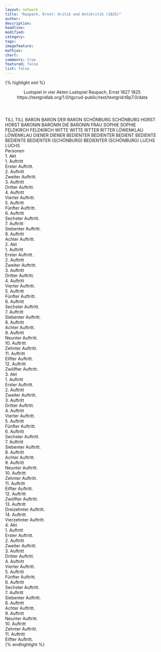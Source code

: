 ```yaml
---
layout: network
title: "Raupach, Ernst: Kritik und Antikritik (1825)"
author:
description:
headline:
modified:
category:
tags:
imagefeature: 
mathjax: 
chart: 
comments: true
featured: false
list: false
---
```

{% highlight xml %}
<?xml-model href="https://raw.githubusercontent.com/DLiNa/project/master/rules/lina.rnc"?><?xml-model href="https://raw.githubusercontent.com/DLiNa/project/master/rules/lina.sch"?>
<play xmlns="http://lina.digital">
  <header>
    <title>Kritik und Antikritik</title>
    <subtitle>Lustspiel in vier Akten</subtitle>
    <genretitle>Lustspiel</genretitle>
    <author>Raupach, Ernst</author>
    <date type="print">1827</date>
    <date type="premiere">1825</date>
    <date type="written"/>
    <source>https://textgridlab.org/1.0/tgcrud-public/rest/textgrid:t9p7.0/data</source>
  </header>
  <personae>
    <character>
      <name>TILL</name>
      <alias xml:id="till">
        <name>TILL</name>
      </alias>
    </character>
    <character>
      <name>BARON</name>
      <alias xml:id="baron">
        <name>BARON</name>
      </alias>
      <alias xml:id="der_baron">
        <name>DER BARON</name>
      </alias>
    </character>
    <character>
      <name>SCHÖNBURG</name>
      <alias xml:id="schönburg">
        <name>SCHÖNBURG</name>
      </alias>
    </character>
    <character>
      <name>HORST</name>
      <alias xml:id="horst">
        <name>HORST</name>
      </alias>
    </character>
    <character>
      <name>BARONIN</name>
      <alias xml:id="baronin">
        <name>BARONIN</name>
      </alias>
      <alias xml:id="die_baronin">
        <name>DIE BARONIN</name>
      </alias>
      <alias xml:id="frau">
        <name>FRAU</name>
      </alias>
    </character>
    <character>
      <name>SOPHIE</name>
      <alias xml:id="sophie">
        <name>SOPHIE</name>
      </alias>
    </character>
    <character>
      <name>FELDKIRCH</name>
      <alias xml:id="feldkirch">
        <name>FELDKIRCH</name>
      </alias>
    </character>
    <character>
      <name>WITTE</name>
      <alias xml:id="witte">
        <name>WITTE</name>
      </alias>
    </character>
    <character>
      <name>RITTER</name>
      <alias xml:id="ritter">
        <name>RITTER</name>
      </alias>
    </character>
    <character>
      <name>LÖWENKLAU</name>
      <alias xml:id="löwenklau">
        <name>LÖWENKLAU</name>
      </alias>
    </character>
    <character>
      <name>DIENER</name>
      <alias xml:id="diener">
        <name>DIENER</name>
      </alias>
    </character>
    <character>
      <name>BEDIENTER</name>
      <alias xml:id="bedienter">
        <name>BEDIENTER</name>
      </alias>
      <alias xml:id="bedient">
        <name>BEDIENT</name>
      </alias>
    </character>
    <character>
      <name>BEDIENTE</name>
      <alias xml:id="bediente">
        <name>BEDIENTE</name>
      </alias>
    </character>
    <character>
      <name>BEDIENTER (SCHÖNBURG)</name>
      <alias xml:id="bedienter_schönburg">
        <name>BEDIENTER (SCHÖNBURG)</name>
      </alias>
    </character>
    <character>
      <name>LUCHS</name>
      <alias xml:id="luchs">
        <name>LUCHS</name>
      </alias>
    </character>
  </personae>
  <text>
    <div>
      <head>Personen</head>
    </div>
    <div>
      <head>1. Akt</head>
      <div>
        <head>1. Auftritt</head>
        <div>
          <head>Erster Auftritt.</head>
          <sp who="#till">
            <amount n="24" unit="speech_acts"/>
            <amount n="622" unit="words"/>
            <amount n="11" unit="lines"/>
            <amount n="3544" unit="chars"/>
          </sp>
          <sp who="#baron">
            <amount n="22" unit="speech_acts"/>
            <amount n="550" unit="words"/>
            <amount n="13" unit="lines"/>
            <amount n="3271" unit="chars"/>
          </sp>
        </div>
      </div>
      <div>
        <head>2. Auftritt</head>
        <div>
          <head>Zweiter Auftritt.</head>
          <sp who="#schönburg">
            <amount n="1" unit="speech_acts"/>
            <amount n="19" unit="words"/>
            <amount n="116" unit="chars"/>
          </sp>
        </div>
      </div>
      <div>
        <head>3. Auftritt</head>
        <div>
          <head>Dritter Auftritt.</head>
          <sp who="#horst">
            <amount n="21" unit="speech_acts"/>
            <amount n="162" unit="words"/>
            <amount n="21" unit="lines"/>
            <amount n="933" unit="chars"/>
          </sp>
          <sp who="#schönburg">
            <amount n="21" unit="speech_acts"/>
            <amount n="655" unit="words"/>
            <amount n="10" unit="lines"/>
            <amount n="3759" unit="chars"/>
          </sp>
        </div>
      </div>
      <div>
        <head>4. Auftritt</head>
        <div>
          <head>Vierter Auftritt.</head>
          <sp who="#baron">
            <amount n="5" unit="speech_acts"/>
            <amount n="96" unit="words"/>
            <amount n="2" unit="lines"/>
            <amount n="502" unit="chars"/>
          </sp>
          <sp who="#horst">
            <amount n="1" unit="speech_acts"/>
            <amount n="10" unit="words"/>
            <amount n="1" unit="lines"/>
            <amount n="51" unit="chars"/>
          </sp>
          <sp who="#schönburg">
            <amount n="5" unit="speech_acts"/>
            <amount n="128" unit="words"/>
            <amount n="2" unit="lines"/>
            <amount n="726" unit="chars"/>
          </sp>
          <sp who="#bedienter_schönburg">
            <amount n="1" unit="speech_acts"/>
            <amount n="9" unit="words"/>
            <amount n="1" unit="lines"/>
            <amount n="40" unit="chars"/>
          </sp>
        </div>
      </div>
      <div>
        <head>5. Auftritt</head>
        <div>
          <head>Fünfter Auftritt.</head>
          <sp who="#baronin">
            <amount n="8" unit="speech_acts"/>
            <amount n="525" unit="words"/>
            <amount n="2" unit="lines"/>
            <amount n="2963" unit="chars"/>
          </sp>
          <sp who="#sophie">
            <amount n="6" unit="speech_acts"/>
            <amount n="127" unit="words"/>
            <amount n="3" unit="lines"/>
            <amount n="686" unit="chars"/>
          </sp>
          <sp who="#bediente">
            <amount n="1" unit="speech_acts"/>
            <amount n="6" unit="words"/>
            <amount n="1" unit="lines"/>
            <amount n="38" unit="chars"/>
          </sp>
        </div>
      </div>
      <div>
        <head>6. Auftritt</head>
        <div>
          <head>Sechster Auftritt.</head>
          <sp who="#feldkirch">
            <amount n="10" unit="speech_acts"/>
            <amount n="372" unit="words"/>
            <amount n="5" unit="lines"/>
            <amount n="2040" unit="chars"/>
          </sp>
          <sp who="#baronin">
            <amount n="9" unit="speech_acts"/>
            <amount n="222" unit="words"/>
            <amount n="5" unit="lines"/>
            <amount n="1184" unit="chars"/>
          </sp>
        </div>
      </div>
      <div>
        <head>7. Auftritt</head>
        <div>
          <head>Siebenter Auftritt.</head>
          <sp who="#sophie">
            <amount n="1" unit="speech_acts"/>
            <amount n="21" unit="words"/>
            <amount n="110" unit="chars"/>
          </sp>
          <sp who="#baronin">
            <amount n="2" unit="speech_acts"/>
            <amount n="24" unit="words"/>
            <amount n="1" unit="lines"/>
            <amount n="142" unit="chars"/>
          </sp>
          <sp who="#feldkirch">
            <amount n="1" unit="speech_acts"/>
            <amount n="13" unit="words"/>
            <amount n="1" unit="lines"/>
            <amount n="66" unit="chars"/>
          </sp>
        </div>
      </div>
      <div>
        <head>8. Auftritt</head>
        <div>
          <head>Achter Auftritt.</head>
          <sp who="#till">
            <amount n="13" unit="speech_acts"/>
            <amount n="397" unit="words"/>
            <amount n="6" unit="lines"/>
            <amount n="2127" unit="chars"/>
          </sp>
          <sp who="#baronin">
            <amount n="13" unit="speech_acts"/>
            <amount n="130" unit="words"/>
            <amount n="11" unit="lines"/>
            <amount n="802" unit="chars"/>
          </sp>
          <sp who="#feldkirch">
            <amount n="12" unit="speech_acts"/>
            <amount n="300" unit="words"/>
            <amount n="8" unit="lines"/>
            <amount n="1658" unit="chars"/>
          </sp>
        </div>
      </div>
    </div>
    <div>
      <head>2. Akt</head>
      <div>
        <head>1. Auftritt</head>
        <div>
          <head>Erster Auftritt.</head>
          <sp who="#sophie">
            <amount n="13" unit="speech_acts"/>
            <amount n="228" unit="words"/>
            <amount n="8" unit="lines"/>
            <amount n="1252" unit="chars"/>
          </sp>
          <sp who="#baronin">
            <amount n="14" unit="speech_acts"/>
            <amount n="253" unit="words"/>
            <amount n="7" unit="lines"/>
            <amount n="1403" unit="chars"/>
          </sp>
          <sp who="#frau">
            <amount n="1" unit="speech_acts"/>
            <amount n="16" unit="words"/>
            <amount n="1" unit="lines"/>
            <amount n="92" unit="chars"/>
          </sp>
          <sp who="#bediente">
            <amount n="2" unit="speech_acts"/>
            <amount n="41" unit="words"/>
            <amount n="1" unit="lines"/>
            <amount n="232" unit="chars"/>
          </sp>
        </div>
      </div>
      <div>
        <head>2. Auftritt</head>
        <div>
          <head>Zweiter Auftritt.</head>
          <sp who="#horst">
            <amount n="17" unit="speech_acts"/>
            <amount n="436" unit="words"/>
            <amount n="8" unit="lines"/>
            <amount n="2619" unit="chars"/>
          </sp>
          <sp who="#baronin">
            <amount n="17" unit="speech_acts"/>
            <amount n="228" unit="words"/>
            <amount n="14" unit="lines"/>
            <amount n="1293" unit="chars"/>
          </sp>
        </div>
      </div>
      <div>
        <head>3. Auftritt</head>
        <div>
          <head>Dritter Auftritt.</head>
          <sp who="#horst">
            <amount n="2" unit="speech_acts"/>
            <amount n="23" unit="words"/>
            <amount n="1" unit="lines"/>
            <amount n="138" unit="chars"/>
          </sp>
          <sp who="#baronin">
            <amount n="2" unit="speech_acts"/>
            <amount n="50" unit="words"/>
            <amount n="1" unit="lines"/>
            <amount n="298" unit="chars"/>
          </sp>
          <sp who="#bediente">
            <amount n="1" unit="speech_acts"/>
            <amount n="34" unit="words"/>
            <amount n="183" unit="chars"/>
          </sp>
        </div>
      </div>
      <div>
        <head>4. Auftritt</head>
        <div>
          <head>Vierter Auftritt.</head>
          <sp who="#feldkirch">
            <amount n="2" unit="speech_acts"/>
            <amount n="8" unit="words"/>
            <amount n="2" unit="lines"/>
            <amount n="39" unit="chars"/>
          </sp>
          <sp who="#baronin">
            <amount n="3" unit="speech_acts"/>
            <amount n="18" unit="words"/>
            <amount n="3" unit="lines"/>
            <amount n="131" unit="chars"/>
          </sp>
          <sp who="#horst">
            <amount n="2" unit="speech_acts"/>
            <amount n="34" unit="words"/>
            <amount n="1" unit="lines"/>
            <amount n="209" unit="chars"/>
          </sp>
          <sp who="#till">
            <amount n="1" unit="speech_acts"/>
            <amount n="22" unit="words"/>
            <amount n="131" unit="chars"/>
          </sp>
        </div>
      </div>
      <div>
        <head>5. Auftritt</head>
        <div>
          <head>Fünfter Auftritt.</head>
          <sp who="#baronin">
            <amount n="16" unit="speech_acts"/>
            <amount n="285" unit="words"/>
            <amount n="11" unit="lines"/>
            <amount n="1628" unit="chars"/>
          </sp>
          <sp who="#feldkirch">
            <amount n="14" unit="speech_acts"/>
            <amount n="477" unit="words"/>
            <amount n="5" unit="lines"/>
            <amount n="2642" unit="chars"/>
          </sp>
          <sp who="#till">
            <amount n="4" unit="speech_acts"/>
            <amount n="65" unit="words"/>
            <amount n="3" unit="lines"/>
            <amount n="346" unit="chars"/>
          </sp>
        </div>
      </div>
      <div>
        <head>6. Auftritt</head>
        <div>
          <head>Sechster Auftritt.</head>
          <sp who="#till">
            <amount n="5" unit="speech_acts"/>
            <amount n="47" unit="words"/>
            <amount n="5" unit="lines"/>
            <amount n="257" unit="chars"/>
          </sp>
          <sp who="#baronin">
            <amount n="6" unit="speech_acts"/>
            <amount n="72" unit="words"/>
            <amount n="6" unit="lines"/>
            <amount n="384" unit="chars"/>
          </sp>
          <sp who="#bedient">
            <amount n="1" unit="speech_acts"/>
            <amount n="2" unit="words"/>
            <amount n="1" unit="lines"/>
            <amount n="18" unit="chars"/>
          </sp>
        </div>
      </div>
      <div>
        <head>7. Auftritt</head>
        <div>
          <head>Siebenter Auftritt.</head>
          <sp who="#witte">
            <amount n="13" unit="speech_acts"/>
            <amount n="348" unit="words"/>
            <amount n="7" unit="lines"/>
            <amount n="1963" unit="chars"/>
          </sp>
          <sp who="#baronin">
            <amount n="13" unit="speech_acts"/>
            <amount n="229" unit="words"/>
            <amount n="9" unit="lines"/>
            <amount n="1356" unit="chars"/>
          </sp>
          <sp who="#till">
            <amount n="3" unit="speech_acts"/>
            <amount n="30" unit="words"/>
            <amount n="3" unit="lines"/>
            <amount n="174" unit="chars"/>
          </sp>
        </div>
      </div>
      <div>
        <head>8. Auftritt</head>
        <div>
          <head>Achter Auftritt.</head>
          <sp who="#die_baronin">
            <amount n="1" unit="speech_acts"/>
            <amount n="81" unit="words"/>
            <amount n="424" unit="chars"/>
          </sp>
        </div>
      </div>
      <div>
        <head>9. Auftritt</head>
        <div>
          <head>Neunter Auftritt.</head>
          <sp who="#ritter">
            <amount n="3" unit="speech_acts"/>
            <amount n="168" unit="words"/>
            <amount n="895" unit="chars"/>
          </sp>
          <sp who="#löwenklau">
            <amount n="2" unit="speech_acts"/>
            <amount n="156" unit="words"/>
            <amount n="20" unit="lines"/>
            <amount n="897" unit="chars"/>
          </sp>
        </div>
      </div>
      <div>
        <head>10. Auftritt</head>
        <div>
          <head>Zehnter Auftritt.</head>
          <sp who="#ritter">
            <amount n="2" unit="speech_acts"/>
            <amount n="17" unit="words"/>
            <amount n="2" unit="lines"/>
            <amount n="78" unit="chars"/>
          </sp>
          <sp who="#sophie">
            <amount n="2" unit="speech_acts"/>
            <amount n="7" unit="words"/>
            <amount n="2" unit="lines"/>
            <amount n="44" unit="chars"/>
          </sp>
        </div>
      </div>
      <div>
        <head>11. Auftritt</head>
        <div>
          <head>Eilfter Auftritt.</head>
          <sp who="#ritter">
            <amount n="1" unit="speech_acts"/>
            <amount n="6" unit="words"/>
            <amount n="1" unit="lines"/>
            <amount n="32" unit="chars"/>
          </sp>
          <sp who="#sophie">
            <amount n="6" unit="speech_acts"/>
            <amount n="84" unit="words"/>
            <amount n="4" unit="lines"/>
            <amount n="463" unit="chars"/>
          </sp>
          <sp who="#löwenklau">
            <amount n="6" unit="speech_acts"/>
            <amount n="186" unit="words"/>
            <amount n="26" unit="lines"/>
            <amount n="999" unit="chars"/>
          </sp>
        </div>
      </div>
      <div>
        <head>12. Auftritt</head>
        <div>
          <head>Zwölfter Auftritt.</head>
          <sp who="#ritter">
            <amount n="4" unit="speech_acts"/>
            <amount n="82" unit="words"/>
            <amount n="2" unit="lines"/>
            <amount n="481" unit="chars"/>
          </sp>
          <sp who="#löwenklau">
            <amount n="4" unit="speech_acts"/>
            <amount n="77" unit="words"/>
            <amount n="10" unit="lines"/>
            <amount n="415" unit="chars"/>
          </sp>
        </div>
      </div>
    </div>
    <div>
      <head>3. Akt</head>
      <div>
        <head>1. Auftritt</head>
        <div>
          <head>Erster Auftritt.</head>
          <sp who="#horst">
            <amount n="3" unit="speech_acts"/>
            <amount n="117" unit="words"/>
            <amount n="1" unit="lines"/>
            <amount n="610" unit="chars"/>
          </sp>
          <sp who="#schönburg">
            <amount n="3" unit="speech_acts"/>
            <amount n="177" unit="words"/>
            <amount n="1" unit="lines"/>
            <amount n="1004" unit="chars"/>
          </sp>
        </div>
      </div>
      <div>
        <head>2. Auftritt</head>
        <div>
          <head>Zweiter Auftritt.</head>
          <sp who="#baron">
            <amount n="6" unit="speech_acts"/>
            <amount n="115" unit="words"/>
            <amount n="4" unit="lines"/>
            <amount n="656" unit="chars"/>
          </sp>
          <sp who="#schönburg">
            <amount n="5" unit="speech_acts"/>
            <amount n="176" unit="words"/>
            <amount n="2" unit="lines"/>
            <amount n="1038" unit="chars"/>
          </sp>
          <sp who="#horst">
            <amount n="4" unit="speech_acts"/>
            <amount n="45" unit="words"/>
            <amount n="3" unit="lines"/>
            <amount n="240" unit="chars"/>
          </sp>
          <sp who="#schönburg #horst">
            <amount n="1" unit="speech_acts"/>
            <amount n="2" unit="words"/>
            <amount n="1" unit="lines"/>
            <amount n="17" unit="chars"/>
          </sp>
        </div>
      </div>
      <div>
        <head>3. Auftritt</head>
        <div>
          <head>Dritter Auftritt.</head>
          <sp who="#witte">
            <amount n="5" unit="speech_acts"/>
            <amount n="168" unit="words"/>
            <amount n="2" unit="lines"/>
            <amount n="911" unit="chars"/>
          </sp>
          <sp who="#diener">
            <amount n="4" unit="speech_acts"/>
            <amount n="25" unit="words"/>
            <amount n="4" unit="lines"/>
            <amount n="130" unit="chars"/>
          </sp>
        </div>
      </div>
      <div>
        <head>4. Auftritt</head>
        <div>
          <head>Vierter Auftritt.</head>
          <sp who="#witte">
            <amount n="5" unit="speech_acts"/>
            <amount n="151" unit="words"/>
            <amount n="2" unit="lines"/>
            <amount n="869" unit="chars"/>
          </sp>
          <sp who="#löwenklau">
            <amount n="4" unit="speech_acts"/>
            <amount n="168" unit="words"/>
            <amount n="22" unit="lines"/>
            <amount n="932" unit="chars"/>
          </sp>
        </div>
      </div>
      <div>
        <head>5. Auftritt</head>
        <div>
          <head>Fünfter Auftritt.</head>
          <sp who="#schönburg">
            <amount n="5" unit="speech_acts"/>
            <amount n="177" unit="words"/>
            <amount n="2" unit="lines"/>
            <amount n="1077" unit="chars"/>
          </sp>
          <sp who="#witte">
            <amount n="5" unit="speech_acts"/>
            <amount n="181" unit="words"/>
            <amount n="2" unit="lines"/>
            <amount n="1068" unit="chars"/>
          </sp>
          <sp who="#löwenklau">
            <amount n="2" unit="speech_acts"/>
            <amount n="69" unit="words"/>
            <amount n="9" unit="lines"/>
            <amount n="372" unit="chars"/>
          </sp>
        </div>
      </div>
      <div>
        <head>6. Auftritt</head>
        <div>
          <head>Sechster Auftritt.</head>
          <sp who="#witte">
            <amount n="7" unit="speech_acts"/>
            <amount n="98" unit="words"/>
            <amount n="6" unit="lines"/>
            <amount n="482" unit="chars"/>
          </sp>
          <sp who="#schönburg">
            <amount n="7" unit="speech_acts"/>
            <amount n="222" unit="words"/>
            <amount n="3" unit="lines"/>
            <amount n="1240" unit="chars"/>
          </sp>
        </div>
      </div>
      <div>
        <head>7. Auftritt</head>
        <div>
          <head>Siebenter Auftritt.</head>
          <sp who="#baronin">
            <amount n="12" unit="speech_acts"/>
            <amount n="182" unit="words"/>
            <amount n="7" unit="lines"/>
            <amount n="1050" unit="chars"/>
          </sp>
          <sp who="#sophie">
            <amount n="11" unit="speech_acts"/>
            <amount n="276" unit="words"/>
            <amount n="6" unit="lines"/>
            <amount n="1470" unit="chars"/>
          </sp>
          <sp who="#bedienter">
            <amount n="1" unit="speech_acts"/>
            <amount n="8" unit="words"/>
            <amount n="1" unit="lines"/>
            <amount n="33" unit="chars"/>
          </sp>
        </div>
      </div>
      <div>
        <head>8. Auftritt</head>
        <div>
          <head>Achter Auftritt.</head>
          <sp who="#der_baron">
            <amount n="1" unit="speech_acts"/>
            <amount n="74" unit="words"/>
            <amount n="409" unit="chars"/>
          </sp>
        </div>
      </div>
      <div>
        <head>9. Auftritt</head>
        <div>
          <head>Neunter Auftritt.</head>
          <sp who="#baronin">
            <amount n="17" unit="speech_acts"/>
            <amount n="283" unit="words"/>
            <amount n="10" unit="lines"/>
            <amount n="1613" unit="chars"/>
          </sp>
          <sp who="#baron">
            <amount n="16" unit="speech_acts"/>
            <amount n="403" unit="words"/>
            <amount n="10" unit="lines"/>
            <amount n="2158" unit="chars"/>
          </sp>
        </div>
      </div>
      <div>
        <head>10. Auftritt</head>
        <div>
          <head>Zehnter Auftritt.</head>
          <sp who="#die_baronin">
            <amount n="1" unit="speech_acts"/>
            <amount n="75" unit="words"/>
            <amount n="377" unit="chars"/>
          </sp>
          <sp who="#bediente">
            <amount n="1" unit="speech_acts"/>
            <amount n="3" unit="words"/>
            <amount n="1" unit="lines"/>
            <amount n="23" unit="chars"/>
          </sp>
          <sp who="#baronin">
            <amount n="1" unit="speech_acts"/>
            <amount n="2" unit="words"/>
            <amount n="1" unit="lines"/>
            <amount n="14" unit="chars"/>
          </sp>
        </div>
      </div>
      <div>
        <head>11. Auftritt</head>
        <div>
          <head>Eilfter Auftritt.</head>
          <sp who="#witte">
            <amount n="17" unit="speech_acts"/>
            <amount n="594" unit="words"/>
            <amount n="4" unit="lines"/>
            <amount n="3280" unit="chars"/>
          </sp>
          <sp who="#baronin">
            <amount n="17" unit="speech_acts"/>
            <amount n="123" unit="words"/>
            <amount n="17" unit="lines"/>
            <amount n="683" unit="chars"/>
          </sp>
        </div>
      </div>
      <div>
        <head>12. Auftritt</head>
        <div>
          <head>Zwölfter Auftritt.</head>
          <sp who="#die_baronin">
            <amount n="1" unit="speech_acts"/>
            <amount n="53" unit="words"/>
            <amount n="262" unit="chars"/>
          </sp>
        </div>
      </div>
      <div>
        <head>13. Auftritt</head>
        <div>
          <head>Dreizehnter Auftritt.</head>
          <sp who="#till">
            <amount n="13" unit="speech_acts"/>
            <amount n="208" unit="words"/>
            <amount n="10" unit="lines"/>
            <amount n="1094" unit="chars"/>
          </sp>
          <sp who="#baronin">
            <amount n="12" unit="speech_acts"/>
            <amount n="227" unit="words"/>
            <amount n="8" unit="lines"/>
            <amount n="1271" unit="chars"/>
          </sp>
        </div>
      </div>
      <div>
        <head>14. Auftritt</head>
        <div>
          <head>Vierzehnter Auftritt.</head>
          <sp who="#die_baronin">
            <amount n="1" unit="speech_acts"/>
            <amount n="66" unit="words"/>
            <amount n="376" unit="chars"/>
          </sp>
        </div>
      </div>
    </div>
    <div>
      <head>4. Akt</head>
      <div>
        <head>1. Auftritt</head>
        <div>
          <head>Erster Auftritt.</head>
          <sp who="#luchs">
            <amount n="1" unit="speech_acts"/>
            <amount n="157" unit="words"/>
            <amount n="839" unit="chars"/>
          </sp>
        </div>
      </div>
      <div>
        <head>2. Auftritt</head>
        <div>
          <head>Zweiter Auftritt.</head>
          <sp who="#schönburg">
            <amount n="6" unit="speech_acts"/>
            <amount n="225" unit="words"/>
            <amount n="2" unit="lines"/>
            <amount n="1262" unit="chars"/>
          </sp>
          <sp who="#luchs">
            <amount n="2" unit="speech_acts"/>
            <amount n="10" unit="words"/>
            <amount n="2" unit="lines"/>
            <amount n="51" unit="chars"/>
          </sp>
          <sp who="#horst">
            <amount n="3" unit="speech_acts"/>
            <amount n="40" unit="words"/>
            <amount n="2" unit="lines"/>
            <amount n="191" unit="chars"/>
          </sp>
        </div>
      </div>
      <div>
        <head>3. Auftritt</head>
        <div>
          <head>Dritter Auftritt.</head>
          <sp who="#baronin">
            <amount n="9" unit="speech_acts"/>
            <amount n="205" unit="words"/>
            <amount n="5" unit="lines"/>
            <amount n="1107" unit="chars"/>
          </sp>
          <sp who="#sophie">
            <amount n="8" unit="speech_acts"/>
            <amount n="175" unit="words"/>
            <amount n="5" unit="lines"/>
            <amount n="887" unit="chars"/>
          </sp>
        </div>
      </div>
      <div>
        <head>4. Auftritt</head>
        <div>
          <head>Vierter Auftritt.</head>
          <sp who="#horst">
            <amount n="13" unit="speech_acts"/>
            <amount n="222" unit="words"/>
            <amount n="9" unit="lines"/>
            <amount n="1299" unit="chars"/>
          </sp>
          <sp who="#baronin">
            <amount n="12" unit="speech_acts"/>
            <amount n="82" unit="words"/>
            <amount n="12" unit="lines"/>
            <amount n="478" unit="chars"/>
          </sp>
        </div>
      </div>
      <div>
        <head>5. Auftritt</head>
        <div>
          <head>Fünfter Auftritt.</head>
          <sp who="#baronin">
            <amount n="17" unit="speech_acts"/>
            <amount n="482" unit="words"/>
            <amount n="10" unit="lines"/>
            <amount n="2747" unit="chars"/>
          </sp>
          <sp who="#sophie">
            <amount n="9" unit="speech_acts"/>
            <amount n="121" unit="words"/>
            <amount n="6" unit="lines"/>
            <amount n="621" unit="chars"/>
          </sp>
          <sp who="#löwenklau">
            <amount n="13" unit="speech_acts"/>
            <amount n="192" unit="words"/>
            <amount n="28" unit="lines"/>
            <amount n="1105" unit="chars"/>
          </sp>
          <sp who="#ritter">
            <amount n="11" unit="speech_acts"/>
            <amount n="314" unit="words"/>
            <amount n="5" unit="lines"/>
            <amount n="1786" unit="chars"/>
          </sp>
        </div>
      </div>
      <div>
        <head>6. Auftritt</head>
        <div>
          <head>Sechster Auftritt.</head>
          <sp who="#sophie">
            <amount n="2" unit="speech_acts"/>
            <amount n="25" unit="words"/>
            <amount n="1" unit="lines"/>
            <amount n="132" unit="chars"/>
          </sp>
          <sp who="#till">
            <amount n="4" unit="speech_acts"/>
            <amount n="84" unit="words"/>
            <amount n="1" unit="lines"/>
            <amount n="484" unit="chars"/>
          </sp>
          <sp who="#baronin">
            <amount n="4" unit="speech_acts"/>
            <amount n="84" unit="words"/>
            <amount n="2" unit="lines"/>
            <amount n="475" unit="chars"/>
          </sp>
        </div>
      </div>
      <div>
        <head>7. Auftritt</head>
        <div>
          <head>Siebenter Auftritt.</head>
          <sp who="#sophie">
            <amount n="2" unit="speech_acts"/>
            <amount n="32" unit="words"/>
            <amount n="1" unit="lines"/>
            <amount n="165" unit="chars"/>
          </sp>
          <sp who="#baronin">
            <amount n="1" unit="speech_acts"/>
            <amount n="51" unit="words"/>
            <amount n="283" unit="chars"/>
          </sp>
        </div>
      </div>
      <div>
        <head>8. Auftritt</head>
        <div>
          <head>Achter Auftritt.</head>
          <sp who="#sophie">
            <amount n="6" unit="speech_acts"/>
            <amount n="61" unit="words"/>
            <amount n="4" unit="lines"/>
            <amount n="334" unit="chars"/>
          </sp>
          <sp who="#baron">
            <amount n="11" unit="speech_acts"/>
            <amount n="147" unit="words"/>
            <amount n="9" unit="lines"/>
            <amount n="782" unit="chars"/>
          </sp>
          <sp who="#baronin">
            <amount n="12" unit="speech_acts"/>
            <amount n="372" unit="words"/>
            <amount n="4" unit="lines"/>
            <amount n="2228" unit="chars"/>
          </sp>
        </div>
      </div>
      <div>
        <head>9. Auftritt</head>
        <div>
          <head>Neunter Auftritt.</head>
          <sp who="#baron">
            <amount n="4" unit="speech_acts"/>
            <amount n="52" unit="words"/>
            <amount n="3" unit="lines"/>
            <amount n="280" unit="chars"/>
          </sp>
          <sp who="#baronin">
            <amount n="3" unit="speech_acts"/>
            <amount n="48" unit="words"/>
            <amount n="2" unit="lines"/>
            <amount n="281" unit="chars"/>
          </sp>
        </div>
      </div>
      <div>
        <head>10. Auftritt</head>
        <div>
          <head>Zehnter Auftritt.</head>
          <sp who="#baronin">
            <amount n="6" unit="speech_acts"/>
            <amount n="105" unit="words"/>
            <amount n="3" unit="lines"/>
            <amount n="615" unit="chars"/>
          </sp>
          <sp who="#schönburg">
            <amount n="6" unit="speech_acts"/>
            <amount n="67" unit="words"/>
            <amount n="5" unit="lines"/>
            <amount n="361" unit="chars"/>
          </sp>
          <sp who="#horst">
            <amount n="4" unit="speech_acts"/>
            <amount n="34" unit="words"/>
            <amount n="4" unit="lines"/>
            <amount n="193" unit="chars"/>
          </sp>
          <sp who="#baron">
            <amount n="3" unit="speech_acts"/>
            <amount n="47" unit="words"/>
            <amount n="2" unit="lines"/>
            <amount n="284" unit="chars"/>
          </sp>
          <sp who="#sophie">
            <amount n="1" unit="speech_acts"/>
            <amount n="9" unit="words"/>
            <amount n="1" unit="lines"/>
            <amount n="43" unit="chars"/>
          </sp>
          <sp who="#till">
            <amount n="3" unit="speech_acts"/>
            <amount n="66" unit="words"/>
            <amount n="2" unit="lines"/>
            <amount n="397" unit="chars"/>
          </sp>
        </div>
      </div>
      <div>
        <head>11. Auftritt</head>
        <div>
          <head>Eilfter Auftritt.</head>
          <sp who="#löwenklau">
            <amount n="5" unit="speech_acts"/>
            <amount n="93" unit="words"/>
            <amount n="13" unit="lines"/>
            <amount n="523" unit="chars"/>
          </sp>
          <sp who="#ritter">
            <amount n="1" unit="speech_acts"/>
          </sp>
          <sp who="#baronin">
            <amount n="2" unit="speech_acts"/>
            <amount n="14" unit="words"/>
            <amount n="2" unit="lines"/>
            <amount n="76" unit="chars"/>
          </sp>
          <sp who="#schönburg">
            <amount n="3" unit="speech_acts"/>
            <amount n="59" unit="words"/>
            <amount n="2" unit="lines"/>
            <amount n="306" unit="chars"/>
          </sp>
          <sp who="#horst">
            <amount n="1" unit="speech_acts"/>
            <amount n="6" unit="words"/>
            <amount n="1" unit="lines"/>
            <amount n="35" unit="chars"/>
          </sp>
          <sp who="#till">
            <amount n="1" unit="speech_acts"/>
            <amount n="9" unit="words"/>
            <amount n="1" unit="lines"/>
            <amount n="53" unit="chars"/>
          </sp>
          <sp who="#sophie">
            <amount n="2" unit="speech_acts"/>
            <amount n="25" unit="words"/>
            <amount n="2" unit="lines"/>
            <amount n="129" unit="chars"/>
          </sp>
        </div>
      </div>
    </div>
  </text>
</play>
{% endhighlight %}